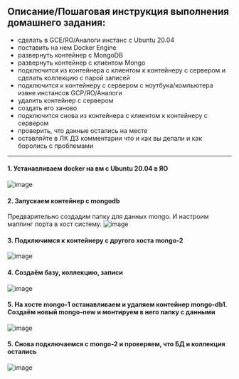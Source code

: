 ## Описание/Пошаговая инструкция выполнения домашнего задания:
* сделать в GCE/ЯО/Аналоги инстанс с Ubuntu 20.04
* поставить на нем Docker Engine
* развернуть контейнер с MongoDB
* развернуть контейнер с клиентом Mongo
* подключится из контейнера с клиентом к контейнеру с сервером и сделать коллекцию с парой записей
* подключится к контейнеру с сервером с ноутбука/компьютера извне инстансов GCP/ЯО/Аналоги
* удалить контейнер с сервером
* создать его заново
* подключится снова из контейнера с клиентом к контейнеру с сервером
* проверить, что данные остались на месте
* оставляйте в ЛК ДЗ комментарии что и как вы делали и как боролись с проблемами
---
#### 1. Устанавливаем docker на вм с Ubuntu 20.04 в ЯО
![image](https://user-images.githubusercontent.com/8801291/212044684-4df1435d-96d3-4453-81b9-cc0d2cf81510.png)
#### 2. Запускаем контейнер с mongodb
Предварительно создадим папку для данных mongo. И настроим маппинг порта в хост систему.
![image](https://user-images.githubusercontent.com/8801291/212048474-fee0da6c-2db4-43c2-af23-e32bfdc3d9ab.png)
#### 3. Подключимся к контейнеру с другого хоста mongo-2
![image](https://user-images.githubusercontent.com/8801291/212054789-1b43833b-2ba4-4df5-ac94-6dd543dd83b1.png)
#### 4. Создаём базу, коллекцию, записи
![image](https://user-images.githubusercontent.com/8801291/212055420-4ce07e19-8b31-42a2-af0b-60bc5cce39ec.png)
#### 5. На хосте mongo-1 останавливаем и удаляем контейнер mongo-db1. Создаём новый mongo-new и монтируем в него папку с данными
![image](https://user-images.githubusercontent.com/8801291/212056048-b7744c99-4803-4de2-bb92-73d4ba598c67.png)
#### 5. Снова подключаемся с mongo-2 и проверяем, что БД и коллекция остались
![image](https://user-images.githubusercontent.com/8801291/212056875-75de1102-0ea2-49ec-b9c2-dd3d909d485d.png)


